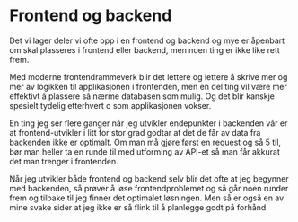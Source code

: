 # Frontend og backend

Det vi lager deler vi ofte opp i en frontend og backend og mye er åpenbart om skal plasseres i frontend eller backend, men noen ting er ikke like rett frem.

Med moderne frontendrammeverk blir det lettere og lettere å skrive mer og mer av logikken til applikasjonen i frontenden, men en del ting vil være mer effektivt å plassere så nærme databasen som mulig. Og det blir kanskje spesielt tydelig etterhvert o
som applikasjonen vokser.

En ting jeg ser flere ganger når jeg utvikler endepunkter i backenden vår er at frontend-utvikler i litt for stor grad godtar at det de får av data fra backenden ikke er optimalt. Om man må gjøre først en request og så 5 til, bør man heller ta en runde til med utforming av API-et så man får akkurat det man trenger i frontenden. 

Når jeg utvikler både frontend og backend selv blir det ofte at jeg begynner med backenden, så prøver å løse frontendproblemet og så går noen runder frem og tilbake til jeg finner det optimalet løsningen. Men så er også en av mine svake sider at jeg ikke er så flink til å planlegge godt på forhånd.
